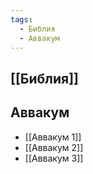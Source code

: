 ```yaml
---
tags:
  - Библия
  - Аввакум
---
```

## [[Библия]]
## Аввакум
- [[Аввакум 1]]
- [[Аввакум 2]]
- [[Аввакум 3]]
